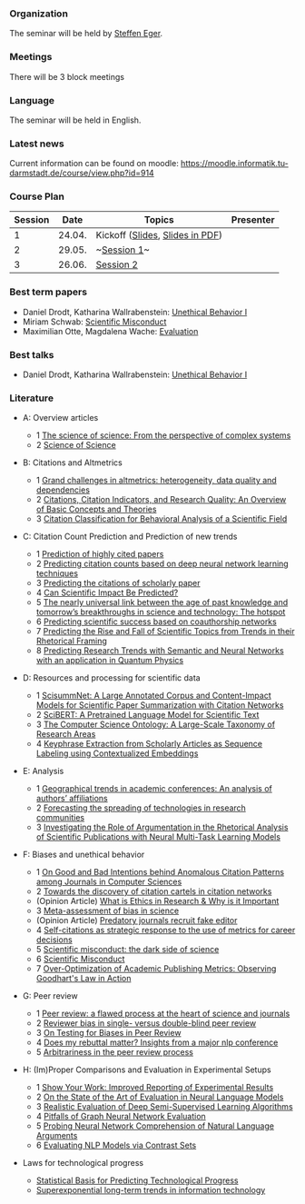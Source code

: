 ### Organization
The seminar will be held by [Steffen Eger](https://steffeneger.github.io/).
### Meetings
There will be 3 block meetings
### Language
The seminar will be held in English.

### Latest news
Current information can be found on moodle: https://moodle.informatik.tu-darmstadt.de/course/view.php?id=914

### Course Plan

|Session|Date|Topics|Presenter|
|-|------|---------------------------|-------------|
|1 | 24.04. | Kickoff ([Slides](https://docs.google.com/presentation/d/1PLVST0eoByOtG03TF4rctzm2fJlBEauqq-E5YDULh2s/edit?usp=sharing), [Slides in PDF](Meta-Science_2020.pdf)) |  ||
|2 | 29.05. | ~[Session 1]()~ |  ||
|3 | 26.06. | [Session 2]()  ||

### Best term papers

- Daniel Drodt, Katharina Wallrabenstein: [Unethical Behavior I](https://drive.google.com/file/d/1Pl_SMhGUmHCWnp3dt-MT8FbDP3ic1C9F/view?usp=sharing)
- Miriam Schwab: [Scientific Misconduct](https://drive.google.com/file/d/16v44OHDiAhaFv9DcgaLj5Ffo_Tqmg3Nn/view?usp=sharing)
- Maximilian Otte, Magdalena Wache: [Evaluation](https://drive.google.com/file/d/1DDlfSZtmi7eCi8WHDTmhQSuqvIcE-Nsn/view?usp=sharing)


### Best talks

- Daniel Drodt, Katharina Wallrabenstein: [Unethical Behavior I](https://www.youtube.com/watch?v=lcFBjgrlLIw&feature=youtu.be)


### Literature

* A: Overview articles
   - 1 [The science of science: From the perspective of complex systems](https://www.sciencedirect.com/science/article/pii/S0370157317303289)
   - 2 [Science of Science](https://www.barabasilab.com/publications/science-of-science)
 
* B: Citations and Altmetrics 
   - 1 [Grand challenges in altmetrics: heterogeneity, data quality and dependencies
](https://link.springer.com/article/10.1007/s11192-016-1910-9)
   - 2 [Citations, Citation Indicators, and Research Quality: An Overview of Basic Concepts and Theories](https://journals.sagepub.com/doi/full/10.1177/2158244019829575)
   - 3 [Citation Classification for Behavioral Analysis of a Scientific Field](https://arxiv.org/abs/1609.00435)
 
* C: Citation Count Prediction and Prediction of new trends 
   - 1 [Prediction of highly cited papers](https://arxiv.org/abs/1310.8220)
   - 2 [Predicting citation counts based on deep neural network learning techniques](https://arxiv.org/abs/1809.04365)
   - 3 [Predicting the citations of scholarly paper](https://www.sciencedirect.com/science/article/pii/S1751157718301767)
   - 4 [Can Scientific Impact Be Predicted?](https://arxiv.org/pdf/1606.05905.pdf)
   - 5 [The nearly universal link between the age of past knowledge and tomorrow’s breakthroughs in science and technology: The hotspot](https://advances.sciencemag.org/content/3/4/e1601315)
   - 6 [Predicting scientific success based on coauthorship networks](https://link.springer.com/article/10.1140/epjds/s13688-014-0009-x)
   - 7 [Predicting the Rise and Fall of Scientific Topics from Trends in their Rhetorical Framing](https://nlp.stanford.edu/pubs/prabhakaran2016rhetoricalroles.pdf)
   - 8 [Predicting Research Trends with Semantic and Neural Networks with an application in Quantum Physics](https://arxiv.org/abs/1906.06843)
   
* D: Resources and processing for scientific data
   - 1 [ScisummNet: A Large Annotated Corpus and Content-Impact Models for Scientific Paper Summarization with Citation Networks](https://arxiv.org/abs/1909.01716)
   - 2 [SciBERT: A Pretrained Language Model for Scientific Text](https://arxiv.org/abs/1903.10676)
   - 3 [The Computer Science Ontology: A Large-Scale
Taxonomy of Research Areas](http://oro.open.ac.uk/55484/14/55484.pdf)
   - 4 [Keyphrase Extraction from Scholarly Articles as Sequence Labeling using Contextualized Embeddings](https://arxiv.org/pdf/1910.08840.pdf)

* E: Analysis
   - 1 [Geographical trends in academic conferences: An analysis of authors’ affiliations](https://content.iospress.com/articles/data-science/ds190015)
   - 2 [Forecasting the spreading of technologies in research communities](http://oro.open.ac.uk/51198/1/K-CAP2017_TTF_65.pdf)
   - 3 [Investigating the Role of Argumentation in the Rhetorical Analysis of Scientific Publications with Neural Multi-Task Learning Models](https://www.aclweb.org/anthology/D18-1370/)


* F: Biases and unethical behavior 
   - 1 [On Good and Bad Intentions behind Anomalous Citation Patterns among Journals in Computer Sciences](https://arxiv.org/abs/1807.10804)
   - 2 [Towards the discovery of citation cartels in citation networks](https://ui.adsabs.harvard.edu/abs/2016FrP.....4...49F/abstract)
   - (Opinion Article) [What is Ethics in Research & Why is it Important](https://www.veronaschools.org/cms/lib02/NJ01001379/Centricity/Domain/588/What%20is%20Ethics%20in%20Research%20Why%20is%20it%20Important.pdf)
   - 3 [Meta-assessment of bias in science](https://www.ncbi.nlm.nih.gov/pubmed/?term=Meta-assessment+of+bias+in+science)
   - (Opinion Article) [Predatory journals recruit fake editor](https://www.nature.com/articles/543481a)
   - 4 [Self-citations as strategic response to the use of metrics for career decisions](https://www.sciencedirect.com/science/article/abs/pii/S004873331730210X)
   - 5 [Scientific misconduct: the dark side of science](https://link.springer.com/article/10.1007/s12210-015-0415-4)
   - 6 [Scientific Misconduct](https://www.annualreviews.org/doi/abs/10.1146/annurev-psych-122414-033437)
   - 7 [Over-Optimization of Academic Publishing Metrics: Observing Goodhart's Law in Action](https://academic.oup.com/gigascience/article/8/6/giz053/5506490)
   

* G: Peer review
   - 1 [Peer review: a flawed process at the heart of science and journals](https://www.ncbi.nlm.nih.gov/pmc/articles/PMC1420798/)
   - 2 [Reviewer bias in single- versus double-blind peer review](https://www.pnas.org/content/114/48/12708)
   - 3 [On Testing for Biases in Peer Review](https://papers.nips.cc/paper/8770-on-testing-for-biases-in-peer-review.pdf)
   - 4 [Does my rebuttal matter? Insights from a major nlp conference](https://www.aclweb.org/anthology/N19-1129.pdf)
   - 5 [Arbitrariness in the peer review process](https://link.springer.com/article/10.1007/s11192-020-03348-1)


* H: (Im)Proper Comparisons and Evaluation in Experimental Setups
   - 1 [Show Your Work: Improved Reporting of Experimental Results](https://arxiv.org/abs/1909.03004)
   - 2 [On the State of the Art of Evaluation in Neural Language Models](https://arxiv.org/abs/1707.05589)
   - 3 [Realistic Evaluation of Deep Semi-Supervised Learning Algorithms](https://papers.nips.cc/paper/7585-realistic-evaluation-of-deep-semi-supervised-learning-algorithms.pdf)
   - 4 [Pitfalls of Graph Neural Network Evaluation](https://arxiv.org/abs/1811.05868)
   - 5 [Probing Neural Network Comprehension of Natural Language Arguments](https://arxiv.org/abs/1907.07355)
   - 6 [Evaluating NLP Models via Contrast Sets](https://arxiv.org/abs/2004.02709)

* Laws for technological progress
   - [Statistical Basis for Predicting Technological Progress](https://journals.plos.org/plosone/article?id=10.1371/journal.pone.0052669)
   - [Superexponential long-term trends in information technology](https://www.sciencedirect.com/science/article/pii/S0040162511001429)
